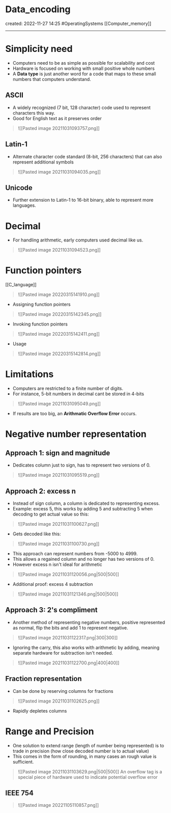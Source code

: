 
# Data_encoding
created: 2022-11-27 14:25
#OperatingSystems [[Computer_memory]]

---
# Simplicity need
- Computers need to be as simple as possible for scalability and cost
- Hardware is focused on working with small positive whole numbers
- A **Data type** is just another word for a code that maps to these small numbers that computers understand.
## ASCII
- A widely recognized (7 bit, 128 character) code used to represent characters this way. 
- Good for English text as it preserves order
>![[Pasted image 20211031093757.png]]
## Latin-1
- Alternate character code standard (8-bit, 256 characters) that can also represent additional symbols
>![[Pasted image 20211031094035.png]]
## Unicode
- Further extension to Latin-1 to 16-bit binary, able to represent more languages.

# Decimal
- For handling arithmetic, early computers used decimal like us.	
>![[Pasted image 20211031094523.png]]


# Function pointers
[[C_language]]
>![[Pasted image 20220315141910.png]]

- Assigning function pointers
>![[Pasted image 20220315142345.png]]
- Invoking function pointers
>![[Pasted image 20220315142411.png]]
- Usage
>![[Pasted image 20220315142814.png]]

# Limitations
- Computers are restricted to a finite number of digits.
- For instance, 5-bit numbers in decimal cant be stored in 4-bits
>![[Pasted image 20211031095049.png]]
- If results are too big, an **Arithmatic Overflow Error**  occurs.
# Negative number representation
## Approach 1: sign and magnitude
- Dedicates column just to sign, has to represent two versions of 0.
>![[Pasted image 20211031095519.png]] 
## Approach 2: excess n
- Instead of sign column, a column is dedicated to representing excess. 
- Example: excess 5, this works by adding 5 and subtracting 5 when decoding to get actual value so this:
>![[Pasted image 20211031100627.png]]
- Gets decoded like this:
>![[Pasted image 20211031100730.png]]
- This approach can represent numbers from -5000 to 4999.
- This allows a regained column and no longer has two versions of 0.
- However excess n isn't ideal for arithmetic
>![[Pasted image 20211031120056.png|500|500]]
- Additional proof: excess 4 subtraction
>![[Pasted image 20211031121346.png|500|500]]
## Approach 3:  2's compliment 
- Another method of representing negative numbers, positive represented as normal, flip the bits and add 1 to represent negative.
>![[Pasted image 20211031122317.png|300|300]]
- Ignoring the carry, this also works with arithmetic by adding, meaning separate hardware for subtraction isn't needed.
>![[Pasted image 20211031122700.png|400|400]]  
## Fraction representation
- Can be done by reserving columns for fractions
>![[Pasted image 20211031102625.png]]
- Rapidly depletes columns
# Range and Precision
- One solution to extend range (length of number being represented) is to trade in precision (how close decoded number is to actual value)
- This comes in the form of rounding, in many cases an rough value is sufficient.
>![[Pasted image 20211031103629.png|500|500]]
 An overflow tag is a special piece of hardware used  to indicate potential overflow error


## IEEE 754 
> ![[Pasted image 20221105110857.png]]